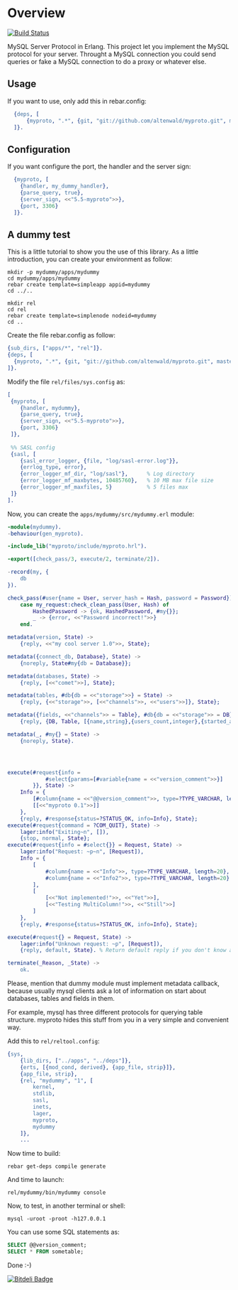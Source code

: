Overview
========

[![Build Status](https://api.travis-ci.org/altenwald/myproto.png)](https://travis-ci.org/altenwald/myproto)

MySQL Server Protocol in Erlang. This project let you implement the MySQL protocol for your server. Throught a MySQL connection you could send queries or fake a MySQL connection to do a proxy or whatever else.

Usage
-----

If you want to use, only add this in rebar.config:

```erlang
  {deps, [
      {myproto, ".*", {git, "git://github.com/altenwald/myproto.git", master}}
  ]}.
```

Configuration
-------------

If you want configure the port, the handler and the server sign:

```erlang
  {myproto, [
    {handler, my_dummy_handler},
    {parse_query, true},
    {server_sign, <<"5.5-myproto">>},
    {port, 3306}
  ]}.
```

A dummy test
------------

This is a little tutorial to show you the use of this library. As a little introduction, you can create your environment as follow:

```shell
mkdir -p mydummy/apps/mydummy
cd mydummy/apps/mydummy
rebar create template=simpleapp appid=mydummy
cd ../..

mkdir rel
cd rel
rebar create template=simplenode nodeid=mydummy
cd ..
```

Create the file rebar.config as follow:

```erlang
{sub_dirs, ["apps/*", "rel"]}.
{deps, [
  {myproto, ".*", {git, "git://github.com/altenwald/myproto.git", master}}
]}.
```

Modify the file `rel/files/sys.config` as:

```erlang
[
 {myproto, [
    {handler, mydummy},
    {parse_query, true},
    {server_sign, <<"5.5-myproto">>},
    {port, 3306}
 ]},
 
 %% SASL config
 {sasl, [
    {sasl_error_logger, {file, "log/sasl-error.log"}},
    {errlog_type, error},
    {error_logger_mf_dir, "log/sasl"},      % Log directory
    {error_logger_mf_maxbytes, 10485760},   % 10 MB max file size
    {error_logger_mf_maxfiles, 5}           % 5 files max
 ]}
].
```

Now, you can create the `apps/mydummy/src/mydummy.erl` module:

```erlang
-module(mydummy).
-behaviour(gen_myproto).

-include_lib("myproto/include/myproto.hrl").

-export([check_pass/3, execute/2, terminate/2]).

-record(my, {
    db
}).

check_pass(#user{name = User, server_hash = Hash, password = Password}) ->
    case my_request:check_clean_pass(User, Hash) of
        HashedPassword -> {ok, HashedPassword, #my{}};
        _ -> {error, <<"Password incorrect!">>}
    end.

metadata(version, State) ->
    {reply, <<"my cool server 1.0">>, State};

metadata({connect_db, Database}, State) ->
    {noreply, State#my{db = Database}};

metadata(databases, State) ->
    {reply, [<<"comet">>], State};

metadata(tables, #db{db = <<"storage">>} = State) ->
    {reply, {<<"storage">>, [<<"channels">>, <<"users">>]}, State};

metadata({fields, <<"channels">> = Table}, #db{db = <<"storage">> = DB} = State) ->
    {reply, {DB, Table, [{name,string},{users_count,integer},{started_at,integer}]}, State};

metadata(_, #my{} = State) ->
    {noreply, State}.




execute(#request{info = 
            #select{params=[#variable{name = <<"version_comment">>}]
        }}, State) ->
    Info = {
        [#column{name = <<"@@version_comment">>, type=?TYPE_VARCHAR, length=20}],
        [[<<"myproto 0.1">>]]
    },
    {reply, #response{status=?STATUS_OK, info=Info}, State};
execute(#request{command = ?COM_QUIT}, State) ->
    lager:info("Exiting~n", []),
    {stop, normal, State};
execute(#request{info = #select{}} = Request, State) ->
    lager:info("Request: ~p~n", [Request]),
    Info = {
        [
            #column{name = <<"Info">>, type=?TYPE_VARCHAR, length=20},
            #column{name = <<"Info2">>, type=?TYPE_VARCHAR, length=20}
        ],
        [
            [<<"Not implemented!">>, <<"Yet">>],
            [<<"Testing MultiColumn!">>, <<"Still">>]
        ]
    },
    {reply, #response{status=?STATUS_OK, info=Info}, State};

execute(#request{} = Request, State) ->
    lager:info("Unknown request: ~p", [Request]),
    {reply, default, State}. % Return default reply if you don't know answer on this request

terminate(_Reason, _State) ->
    ok.
```


Please, mention that dummy module must implement metadata callback, because usually mysql clients
ask a lot of information on start about databases, tables and fields in them.

For example, mysql has three different protocols for querying table structure. myproto hides this stuff
from you in a very simple and convenient way.



Add this to `rel/reltool.config`:

```erlang
{sys,
    {lib_dirs, ["../apps", "../deps"]},
    {erts, [{mod_cond, derived}, {app_file, strip}]},
    {app_file, strip},
    {rel, "mydummy", "1", [
        kernel,
        stdlib,
        sasl,
        inets,
        lager,
        myproto,
        mydummy
    ]},
    ...
```

Now time to build:

```shell
rebar get-deps compile generate
```

And time to launch:

```shell
rel/mydummy/bin/mydummy console
```

Now, to test, in another terminal or shell:

```shell
mysql -uroot -proot -h127.0.0.1
```

You can use some SQL statements as:

```sql
SELECT @@version_comment;
SELECT * FROM sometable;
```

Done :-)


[![Bitdeli Badge](https://d2weczhvl823v0.cloudfront.net/altenwald/myproto/trend.png)](https://bitdeli.com/free "Bitdeli Badge")

